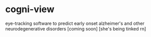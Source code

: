 # cogni-view
eye-tracking software to predict early onset alzheimer's and other neurodegenerative disorders
[coming soon] [she's being tinked rn]
